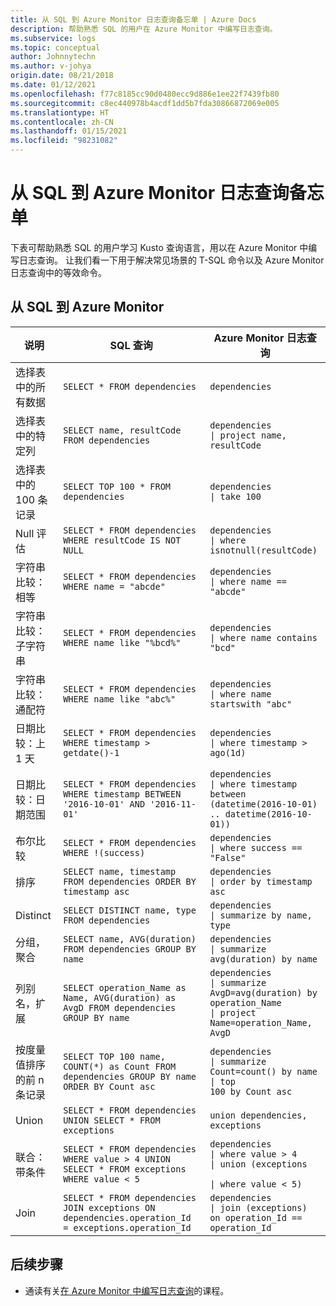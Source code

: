 ```yaml
---
title: 从 SQL 到 Azure Monitor 日志查询备忘单 | Azure Docs
description: 帮助熟悉 SQL 的用户在 Azure Monitor 中编写日志查询。
ms.subservice: logs
ms.topic: conceptual
author: Johnnytechn
ms.author: v-johya
origin.date: 08/21/2018
ms.date: 01/12/2021
ms.openlocfilehash: f77c8185cc90d0480ecc9d886e1ee22f7439fb80
ms.sourcegitcommit: c8ec440978b4acdf1dd5b7fda30866872069e005
ms.translationtype: HT
ms.contentlocale: zh-CN
ms.lasthandoff: 01/15/2021
ms.locfileid: "98231082"
---
```

# <a name="sql-to-azure-monitor-log-query-cheat-sheet"></a>从 SQL 到 Azure Monitor 日志查询备忘单 

下表可帮助熟悉 SQL 的用户学习 Kusto 查询语言，用以在 Azure Monitor 中编写日志查询。 让我们看一下用于解决常见场景的 T-SQL 命令以及 Azure Monitor 日志查询中的等效命令。

## <a name="sql-to-azure-monitor"></a>从 SQL 到 Azure Monitor

说明 |SQL 查询 | Azure Monitor 日志查询
----------------------------------------|---------------------------------------------------------------------------------------------------|----------------------------------------
选择表中的所有数据 |`SELECT * FROM dependencies` |<code>dependencies</code>
选择表中的特定列 |`SELECT name, resultCode FROM dependencies` |<code>dependencies <br>&#124; project name, resultCode</code>
选择表中的 100 条记录 |`SELECT TOP 100 * FROM dependencies` |<code>dependencies <br>&#124; take 100</code>
Null 评估 |`SELECT * FROM dependencies WHERE resultCode IS NOT NULL` |<code>dependencies <br>&#124; where isnotnull(resultCode)</code>
字符串比较：相等 |`SELECT * FROM dependencies WHERE name = "abcde"` |<code>dependencies <br>&#124; where name == "abcde"</code>
字符串比较：子字符串 |`SELECT * FROM dependencies WHERE name like "%bcd%"` |<code>dependencies <br>&#124; where name contains "bcd"</code>
字符串比较：通配符 |`SELECT * FROM dependencies WHERE name like "abc%"` |<code>dependencies <br>&#124; where name startswith "abc"</code>
日期比较：上 1 天 |`SELECT * FROM dependencies WHERE timestamp > getdate()-1` |<code>dependencies <br>&#124; where timestamp > ago(1d)</code>
日期比较：日期范围 |`SELECT * FROM dependencies WHERE timestamp BETWEEN '2016-10-01' AND '2016-11-01'` |<code>dependencies <br>&#124; where timestamp between (datetime(2016-10-01) .. datetime(2016-10-01))</code>
布尔比较 |`SELECT * FROM dependencies WHERE !(success)` |<code>dependencies <br>&#124; where success == "False" </code>
排序 |`SELECT name, timestamp FROM dependencies ORDER BY timestamp asc` |<code>dependencies <br>&#124; order by timestamp asc </code>
Distinct |`SELECT DISTINCT name, type  FROM dependencies` |<code>dependencies <br>&#124; summarize by name, type </code>
分组，聚合 |`SELECT name, AVG(duration) FROM dependencies GROUP BY name` |<code>dependencies <br>&#124; summarize avg(duration) by name </code>
列别名，扩展 |`SELECT operation_Name as Name, AVG(duration) as AvgD FROM dependencies GROUP BY name` |<code>dependencies <br>&#124; summarize AvgD=avg(duration) by operation_Name <br>&#124; project Name=operation_Name, AvgD</code>
按度量值排序的前 n 条记录 |`SELECT TOP 100 name, COUNT(*) as Count FROM dependencies GROUP BY name ORDER BY Count asc` |<code>dependencies <br>&#124; summarize Count=count() by name <br>&#124; top 100 by Count asc</code>
Union |`SELECT * FROM dependencies UNION SELECT * FROM exceptions` |<code>union dependencies, exceptions</code>
联合：带条件 |`SELECT * FROM dependencies WHERE value > 4 UNION SELECT * FROM exceptions WHERE value < 5` |<code>dependencies <br>&#124; where value > 4 <br>&#124; union (exceptions <br>&#124; where value < 5)</code>
Join |`SELECT * FROM dependencies JOIN exceptions ON dependencies.operation_Id = exceptions.operation_Id`|<code>dependencies <br>&#124; join (exceptions) on operation_Id == operation_Id</code>


## <a name="next-steps"></a>后续步骤

- 通读有关[在 Azure Monitor 中编写日志查询](get-started-queries.md)的课程。

